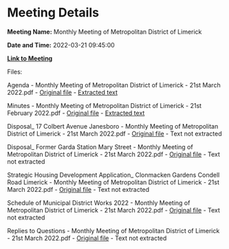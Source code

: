 # Meeting Details

**Meeting Name:** Monthly Meeting of Metropolitan District of Limerick

**Date and Time:** 2022-03-21 09:45:00

**[Link to Meeting](https://www.limerick.ie/council/whats-on/monthly-meeting-metropolitan-district-limerick-83)**

Files: 

Agenda - Monthly Meeting of Metropolitan District of Limerick - 21st March 2022.pdf - [Original file](https://www.limerick.ie/sites/default/files/media/documents/2022-03/00-agenda-meeting-of-the-metropolitan-district-of-limerick-21st-march-2022.pdf) - [Extracted text](./Agenda%20-%20Monthly%20Meeting%20of%20Metropolitan%20District%20of%20Limerick%20-%2021st%20March%202022.md)

Minutes - Monthly Meeting of Metropolitan District of Limerick - 21st February 2022.pdf - [Original file](https://www.limerick.ie/sites/default/files/media/documents/2022-03/01-draft-minutes-monthly-meeting-21st-february-2022.pdf) - [Extracted text](./Minutes%20-%C2%A0Monthly%20Meeting%20of%20Metropolitan%20District%20of%20Limerick%20-%2021st%20February%202022.md)

Disposal_ 17 Colbert Avenue Janesboro - Monthly Meeting of Metropolitan District of Limerick - 21st March 2022.pdf - [Original file](https://www.limerick.ie/sites/default/files/media/documents/2022-03/02a-disposal-17-colbert-avenue-janesboro.pdf) - Text not extracted

Disposal_ Former Garda Station Mary Street - Monthly Meeting of Metropolitan District of Limerick - 21st March 2022.pdf - [Original file](https://www.limerick.ie/sites/default/files/media/documents/2022-03/02b-disposal-former-garda-station-mary-street.pdf) - Text not extracted

Strategic Housing Development Application_ Clonmacken Gardens Condell Road Limerick - Monthly Meeting of Metropolitan District of Limerick - 21st March 2022.pdf - [Original file](https://www.limerick.ie/sites/default/files/media/documents/2022-03/03-strategic-housing-development-application-clonmacken-gardens-condell-road-limerick.pdf) - Text not extracted

Schedule of Municipal District Works 2022 - Monthly Meeting of Metropolitan District of Limerick - 21st March 2022.pdf - [Original file](https://www.limerick.ie/sites/default/files/media/documents/2022-03/04-schedule-of-municipal-district-works-2022-metropolitan-district-of-limerick.pdf) - Text not extracted

Replies to Questions - Monthly Meeting of Metropolitan District of Limerick - 21st March 2022.pdf - [Original file](https://www.limerick.ie/sites/default/files/media/documents/2022-03/replies-to-questions-meeting-of-metropolitan-district-21.03.2022.pdf) - Text not extracted

